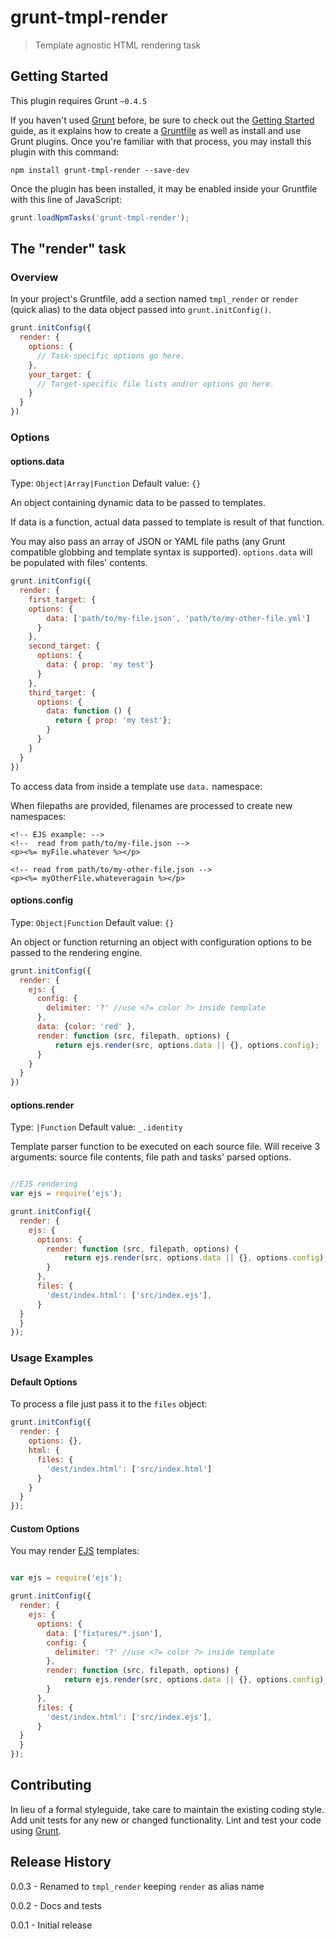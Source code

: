 # grunt-tmpl-render

> Template agnostic HTML rendering task

## Getting Started
This plugin requires Grunt `~0.4.5`

If you haven't used [Grunt](http://gruntjs.com/) before, be sure to check out the [Getting Started](http://gruntjs.com/getting-started) guide, as it explains how to create a [Gruntfile](http://gruntjs.com/sample-gruntfile) as well as install and use Grunt plugins. Once you're familiar with that process, you may install this plugin with this command:

```shell
npm install grunt-tmpl-render --save-dev
```

Once the plugin has been installed, it may be enabled inside your Gruntfile with this line of JavaScript:

```js
grunt.loadNpmTasks('grunt-tmpl-render');
```

## The "render" task

### Overview
In your project's Gruntfile, add a section named `tmpl_render` or `render` (quick alias) to the data object passed into `grunt.initConfig()`.

```js
grunt.initConfig({
  render: {
    options: {
      // Task-specific options go here.
    },
    your_target: {
      // Target-specific file lists and/or options go here.
    }
  }
})
```

### Options

#### options.data
Type: `Object|Array|Function`
Default value: `{}`

An object containing dynamic data to be passed to templates.

If data is a function, actual data passed to template is result of that function.

You may also pass an array of JSON or YAML file paths (any Grunt compatible globbing and template syntax is supported). `options.data` will be populated with files' contents.

```js
grunt.initConfig({
  render: {
    first_target: {
    options: {
        data: ['path/to/my-file.json', 'path/to/my-other-file.yml']
      }
    },
    second_target: {
      options: {
        data: { prop: 'my test'}
      }
    },
    third_target: {
      options: {
        data: function () {
          return { prop: 'my test'};
        }
      }
    }
  }
})
```

To access data from inside a template use `data.` namespace:

When filepaths are provided, filenames are processed to create new namespaces:

```
<!-- EJS example: -->
<!--  read from path/to/my-file.json -->
<p><%= myFile.whatever %></p>

<!-- read from path/to/my-other-file.json -->
<p><%= myOtherFile.whateveragain %></p>
```

#### options.config
Type: `Object|Function`
Default value: `{}`

An object or function returning an object with configuration options to be passed to the rendering engine.

```js
grunt.initConfig({
  render: {
    ejs: {
      config: {
        delimiter: '?' //use <?= color ?> inside template
      },
      data: {color: 'red' },
      render: function (src, filepath, options) {
          return ejs.render(src, options.data || {}, options.config);
      }
    }
  }
})
```

#### options.render
Type: `|Function`
Default value: `_.identity`

Template parser function to be executed on each source file. Will receive 3 arguments: source file contents, file path and tasks' parsed options.

```js

//EJS rendering
var ejs = require('ejs');

grunt.initConfig({
  render: {
    ejs: {
      options: {
        render: function (src, filepath, options) {
            return ejs.render(src, options.data || {}, options.config);
        }
      },
      files: {
        'dest/index.html': ['src/index.ejs'],
      }
  }
  }
});
```

### Usage Examples

#### Default Options
To process a file just pass it to the `files` object:

```js
grunt.initConfig({
  render: {
    options: {},
    html: {
      files: {
        'dest/index.html': ['src/index.html']
      }
    }
  }
});
```

#### Custom Options
You may render [EJS](https://github.com/mde/ejs) templates:

```js

var ejs = require('ejs');

grunt.initConfig({
  render: {
    ejs: {
      options: {
        data: ['fixtures/*.json'],
        config: {
          delimiter: '?' //use <?= color ?> inside template
        },
        render: function (src, filepath, options) {
            return ejs.render(src, options.data || {}, options.config);
        }
      },
      files: {
        'dest/index.html': ['src/index.ejs'],
      }
  }
  }
});
```

## Contributing
In lieu of a formal styleguide, take care to maintain the existing coding style. Add unit tests for any new or changed functionality. Lint and test your code using [Grunt](http://gruntjs.com/).

## Release History

0.0.3 - Renamed to `tmpl_render` keeping `render` as alias name

0.0.2 - Docs and tests

0.0.1 - Initial release
